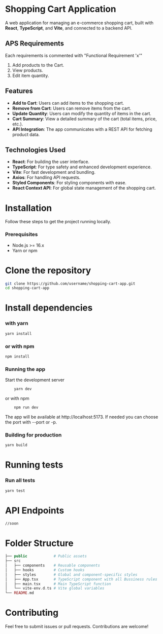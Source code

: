 # Shopping Cart Application

A web application for managing an e-commerce shopping cart, built with **React**, **TypeScript**, and **Vite**, and connected to a backend API.

## APS Requirements

Each requirements is commented with "Functional Requirement 'x'"
1. Add products to the Cart.
2. View products.
3. Edit item quantity.

## Features

- **Add to Cart**: Users can add items to the shopping cart.
- **Remove from Cart**: Users can remove items from the cart.
- **Update Quantity**: Users can modify the quantity of items in the cart.
- **Cart Summary**: View a detailed summary of the cart (total items, price, etc.).
- **API Integration**: The app communicates with a REST API for fetching product data.

## Technologies Used

- **React**: For building the user interface.
- **TypeScript**: For type safety and enhanced development experience.
- **Vite**: For fast development and bundling.
- **Axios**: For handling API requests.
- **Styled Components**: For styling components with ease.
- **React Context API**: For global state management of the shopping cart.

# Installation

Follow these steps to get the project running locally.

### Prerequisites

- Node.js >= 16.x
- Yarn or npm

# Clone the repository
```bash
git clone https://github.com/username/shopping-cart-app.git
cd shopping-cart-app
```

# Install dependencies

### with yarn

```bash
yarn install
```

### or with npm
```bash
npm install
```

### Running the app

 Start the development server
```bash
    yarn dev
```
or with npm
```bash
    npm run dev
```

The app will be available at http://localhost:5173. If needed you can choose the port with --port or -p.

### Building for production

```bash
yarn build
```
# Running tests

### Run all tests
```bash
yarn test
```
# API Endpoints

    //soon

# Folder Structure

```php
├── public            # Public assets
├── src
│   ├── components    # Reusable components
│   ├── hooks         # Custom hooks
│   ├── styles        # Global and component-specific styles
│   ├── App.tsx       # TypeScript component with all Bussiness rules 
│   ├── main.tsx      # Main TypeScript function 
│   └── vite-env.d.ts # Vite global variables 
└── README.md
```
# Contributing

Feel free to submit issues or pull requests. Contributions are welcome!